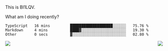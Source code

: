 This is BI1LQV.

What am I doing recently?

<!--START_SECTION:waka-->

```text
TypeScript   16 mins         ███████████████████░░░░░░   75.76 %
Markdown     4 mins          ████▓░░░░░░░░░░░░░░░░░░░░   19.30 %
Other        0 secs          ▓░░░░░░░░░░░░░░░░░░░░░░░░   02.80 %
```

<!--END_SECTION:waka-->
<img align="right" src="https://github-readme-stats.vercel.app/api?username=bi1lqv&show_icons=true&count_private=true">

<img src="https://metrics.lecoq.io/bi1lqv?template=classic&base.activity=0&base.community=0&base.repositories=0&base.metadata=0&isocalendar=1&base=header%2C%20activity%2C%20community%2C%20repositories%2C%20metadata&base.indepth=false&base.hireable=false&isocalendar=false&isocalendar.duration=full-year&config.timezone=Asia%2FShanghai">
